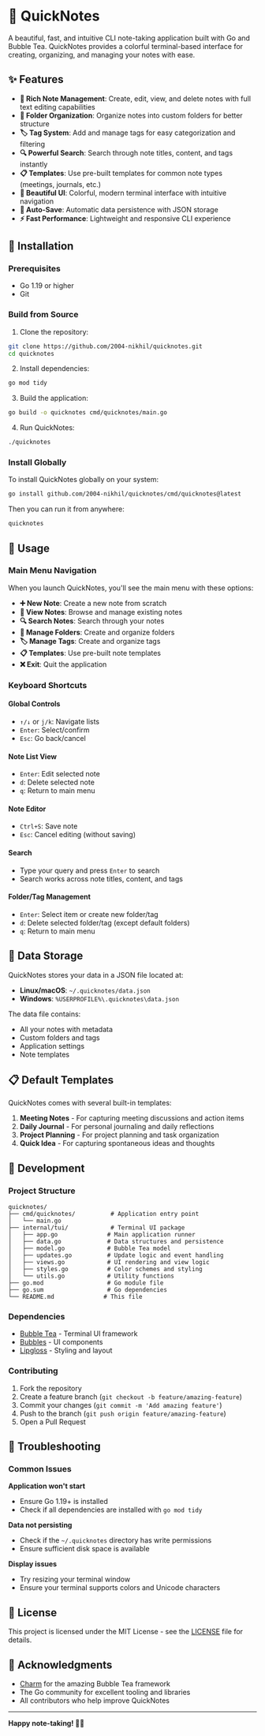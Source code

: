 # 🌈 QuickNotes

A beautiful, fast, and intuitive CLI note-taking application built with Go and Bubble Tea. QuickNotes provides a colorful terminal-based interface for creating, organizing, and managing your notes with ease.

## ✨ Features

- **📝 Rich Note Management**: Create, edit, view, and delete notes with full text editing capabilities
- **📁 Folder Organization**: Organize notes into custom folders for better structure
- **🏷️ Tag System**: Add and manage tags for easy categorization and filtering
- **🔍 Powerful Search**: Search through note titles, content, and tags instantly
- **📋 Templates**: Use pre-built templates for common note types (meetings, journals, etc.)
- **🎨 Beautiful UI**: Colorful, modern terminal interface with intuitive navigation
- **💾 Auto-Save**: Automatic data persistence with JSON storage
- **⚡ Fast Performance**: Lightweight and responsive CLI experience

## 🚀 Installation

### Prerequisites

- Go 1.19 or higher
- Git

### Build from Source

1. Clone the repository:
```bash
git clone https://github.com/2004-nikhil/quicknotes.git
cd quicknotes
```

2. Install dependencies:
```bash
go mod tidy
```

3. Build the application:
```bash
go build -o quicknotes cmd/quicknotes/main.go
```

4. Run QuickNotes:
```bash
./quicknotes
```

### Install Globally 

To install QuickNotes globally on your system:

```bash
go install github.com/2004-nikhil/quicknotes/cmd/quicknotes@latest
```

Then you can run it from anywhere:
```bash
quicknotes
```

## 📖 Usage

### Main Menu Navigation

When you launch QuickNotes, you'll see the main menu with these options:

- **➕ New Note**: Create a new note from scratch
- **📝 View Notes**: Browse and manage existing notes
- **🔍 Search Notes**: Search through your notes
- **📁 Manage Folders**: Create and organize folders
- **🏷️ Manage Tags**: Create and organize tags
- **📋 Templates**: Use pre-built note templates
- **❌ Exit**: Quit the application

### Keyboard Shortcuts

#### Global Controls
- `↑/↓` or `j/k`: Navigate lists
- `Enter`: Select/confirm
- `Esc`: Go back/cancel

#### Note List View
- `Enter`: Edit selected note
- `d`: Delete selected note
- `q`: Return to main menu

#### Note Editor
- `Ctrl+S`: Save note
- `Esc`: Cancel editing (without saving)

#### Search
- Type your query and press `Enter` to search
- Search works across note titles, content, and tags

#### Folder/Tag Management
- `Enter`: Select item or create new folder/tag
- `d`: Delete selected folder/tag (except default folders)
- `q`: Return to main menu

## 📁 Data Storage

QuickNotes stores your data in a JSON file located at:
- **Linux/macOS**: `~/.quicknotes/data.json`
- **Windows**: `%USERPROFILE%\.quicknotes\data.json`

The data file contains:
- All your notes with metadata
- Custom folders and tags
- Application settings
- Note templates

## 📋 Default Templates

QuickNotes comes with several built-in templates:

1. **Meeting Notes** - For capturing meeting discussions and action items
2. **Daily Journal** - For personal journaling and daily reflections
3. **Project Planning** - For project planning and task organization
4. **Quick Idea** - For capturing spontaneous ideas and thoughts


## 🔧 Development

### Project Structure

```
quicknotes/
├── cmd/quicknotes/          # Application entry point
│   └── main.go
├── internal/tui/            # Terminal UI package
│   ├── app.go              # Main application runner
│   ├── data.go             # Data structures and persistence
│   ├── model.go            # Bubble Tea model
│   ├── updates.go          # Update logic and event handling
│   ├── views.go            # UI rendering and view logic
│   ├── styles.go           # Color schemes and styling
│   └── utils.go            # Utility functions
├── go.mod                  # Go module file
├── go.sum                  # Go dependencies
└── README.md              # This file
```

### Dependencies

- [Bubble Tea](https://github.com/charmbracelet/bubbletea) - Terminal UI framework
- [Bubbles](https://github.com/charmbracelet/bubbles) - UI components
- [Lipgloss](https://github.com/charmbracelet/lipgloss) - Styling and layout

### Contributing

1. Fork the repository
2. Create a feature branch (`git checkout -b feature/amazing-feature`)
3. Commit your changes (`git commit -m 'Add amazing feature'`)
4. Push to the branch (`git push origin feature/amazing-feature`)
5. Open a Pull Request

## 🐛 Troubleshooting

### Common Issues

**Application won't start**
- Ensure Go 1.19+ is installed
- Check if all dependencies are installed with `go mod tidy`

**Data not persisting**
- Check if the `~/.quicknotes` directory has write permissions
- Ensure sufficient disk space is available

**Display issues**
- Try resizing your terminal window
- Ensure your terminal supports colors and Unicode characters

## 📄 License

This project is licensed under the MIT License - see the [LICENSE](LICENSE) file for details.

## 🙏 Acknowledgments

- [Charm](https://charm.sh/) for the amazing Bubble Tea framework
- The Go community for excellent tooling and libraries
- All contributors who help improve QuickNotes

---

**Happy note-taking! 📝✨**